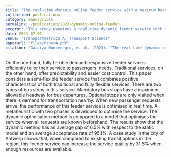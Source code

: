 ```yaml
---
title: "The real-time dynamic online feeder service with a maximum headway at mandatory stops"
collection: publications
category: manuscripts
permalink: /publication/2023-dynamic-online-feeder
excerpt: "This study examines a real-time dynamic feeder service with maximum headway constraints at mandatory stops."
date: 2023-07-01
venue: "Transportmetrica A: Transport Science"
paperurl: "files/Paper4.pdf"
citation: 'Galarza Montenegro, et al. (2023). "The real-time dynamic online feeder service with a maximum headway at mandatory stops." <i>Transportmetrica A: Transport Science</i>. <a href="https://doi.org/10.1080/23249935.2023.2227738">https://doi.org/10.1080/23249935.2023.2227738</a>'
---
```

On the one hand, fully flexible demand-responsive feeder services efficiently tailor their service to passengers' needs. Traditional services, on the other hand, offer predictability and easier cost control. This paper considers a semi-flexible feeder service that combines positive characteristics of both traditional and fully flexible services. There are two types of bus stops in this service. Mandatory bus stops have a maximum allowable headway for bus departures. Optional stops are only visited when there is demand for transportation nearby. When new passenger requests arrive, the performance of this feeder service is optimised in real time. A metaheuristic with two phases is developed to optimise the service. The dynamic optimisation method is compared to a model that optimises the service when all requests are known beforehand. The results show that the dynamic method has an average gap of 6.5% with respect to the static model and an average acceptance rate of 95.1%. A case study in the city of Antwerp shows that, when compared to existing transit options in the region, this feeder service can increase the service quality by 31.6% when enough resources are available.